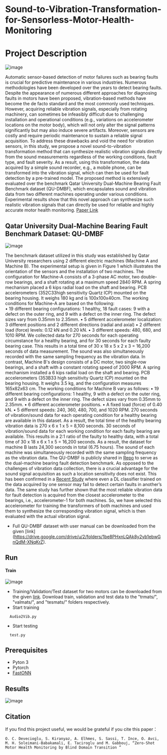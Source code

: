 # Sound-to-Vibration-Transformation-for-Sensorless-Motor-Health-Monitoring

# Project Description
![image](https://github.com/OzerCanDevecioglu/Sound-to-Vibration-Transformation-for-Sensorless-Motor-Health-Monitoring/assets/98646583/a2f1be95-2adc-4f77-86bb-deba397aa591)

Automatic sensor-based detection of motor failures such as bearing faults is crucial for predictive maintenance in various industries. Numerous methodologies have been developed over the years to detect bearing faults. Despite the appearance of numerous different approaches for diagnosing faults in motors have been proposed, vibration-based methods have become the de facto standard and the most commonly used techniques. However, acquiring reliable vibration signals, especially from rotating machinery, can sometimes be infeasibly difficult due to challenging installation and operational conditions (e.g., variations on accelerometer locations on the motor body), which will not only alter the signal patterns significantly but may also induce severe artifacts. Moreover, sensors are costly and require periodic maintenance to sustain a reliable signal acquisition. To address these drawbacks and void the need for vibration sensors, in this study, we propose a novel sound-to-vibration transformation method that can synthesize realistic vibration signals directly from the sound measurements regardless of the working conditions, fault type, and fault severity. As a result, using this transformation, the data acquired by a simple sound recorder, e.g., a mobile phone, can be transformed into the vibration signal, which can then be used for fault detection by a pre-trained model. The proposed method is extensively evaluated over the benchmark Qatar University Dual-Machine Bearing Fault Benchmark dataset (QU-DMBF), which encapsulates sound and vibration data from two different machines operating under various conditions. Experimental results show that this novel approach can synthesize such realistic vibration signals that can directly be used for reliable and highly accurate motor health monitoring.
[Paper Link](https://arxiv.org/abs/2305.07960)


## Qatar University Dual-Machine Bearing Fault Benchmark Dataset: QU-DMBF

![image](https://user-images.githubusercontent.com/98646583/207285515-23333c67-e1fe-41f3-a339-d39a3cfaeb68.png)


The benchmark dataset utilized in this study was established by Qatar University researchers using 2 different electric machines (Machine A and Machine B).  The experimental setup is given in Figure 1 which illustrates the orientation of the sensors and the installation of two machines. The configuration for Machine-A consists of a 3-phase AC motor, two double-row bearings, and a shaft rotating at a maximum speed 2840 RPM. A spring mechanism placed a 6 kips radial load on the shaft and bearing. PCB accelerometers (352C33high sensitivity Quartz ICP) mounted on the bearing housing. It weighs 180 kg and is 100x100x40cm. The working conditions for Machine-A are based on the following:  
•	19 different bearing configurations: 1 healthy, 18 fault cases: 9 with a defect on the outer ring, and 9 with a defect on the inner ring. The defect sizes vary from 0.35mm to 2.35mm.
•	5 different accelerometer localization: 3 different positions and 2 different directions (radial and axial)
•	2 different load (force) levels: 0.12 kN and 0.20 kN. 
•	3 different speeds: 480, 680, and 1010 RPM. 
We collected data for 270 seconds for each operating circumstance for a healthy bearing, and for 30 seconds for each faulty bearing case.  This results in a total time of 30 x 18 x 5 x 2 x 3 = 16,200 seconds of data measurement. The sound was also simultaneously recorded with the same sampling frequency as the vibration data.
In contrast, Machine B's design consists of a DC motor, two single-row bearings, and a shaft with a constant rotating speed of 2000 RPM. A spring mechanism installed a 6 kips radial load on the shaft and bearing. PCB accelerometers (353B33 high sensitivity Quartz ICP) mounted on the bearing housing. It weighs 3.5 kg, and the configuration measures 165x82x63 cm.  The working conditions for Machine B vary as follows:
•	19 different bearing configurations: 1 healthy, 9 with a defect on the outer ring, and 9 with a defect on the inner ring. The defect sizes vary from 0.35mm to 2.35mm.
•	6 different accelerometer positions.
•	A fixed load (force) of 0.40 kN. 
•	5 different speeds: 240, 360, 480, 700, and 1020 RPM. 
270 seconds of vibration/sound data for each operating condition for a healthy bearing are available in this dataset. As a result, the total time of the healthy bearing vibration data is 270 x 6 x 1 x 5 = 8,100 seconds. 30 seconds of vibration/sound data for each working condition for each faulty bearing are available.  This results in a 2:1 ratio of the faulty to healthy data, with a total time of 30 x 18 x 6 x 1 x 5 = 16,200 seconds. As a result, the dataset for machine B lasts 24,300 seconds in total (6.75 hours). The sound of each machine was simultaneously recorded with the same sampling frequency as the vibration data. The QU-DMBF is publicly shared in [Repo](https://github.com/OzerCanDevecioglu/Zero-Shot-Bearing-Fault-Detection-by-Blind-Domain-Transition) to serve as the dual-machine bearing fault detection benchmark.
As opposed to the challenges of vibration data collection, there is a crucial advantage for the sound signal acquisition as such a location sensitivity does not exist. This has been confirmed in a [Recent Study](https://github.com/OzerCanDevecioglu/Zero-Shot-Bearing-Fault-Detection-by-Blind-Domain-Transition) where even a DL classifier trained on the data acquired by one sensor may fail to detect certain faults in another’s data. The same study has further shown that the most reliable vibration data for fault detection is acquired from the closest accelerometer to the bearings, i.e., accelerometer-1 for both machines. So, we have selected this accelerometer for training the transformers of both machines and used them to synthesize the corresponding vibration signal, which is then evaluated with the actual vibration signal.

- Full QU-DMBF dataset with user manual can be downloaded from the given [link] (https://drive.google.com/drive/u/2/folders/1be8PHxnLQAk8y2yb1ebwGnQdM-XNqKrZ).
## Run

#### Train

![image](https://github.com/OzerCanDevecioglu/Sound-to-Vibration-Transformation-for-Sensorless-Motor-Health-Monitoring/assets/98646583/515a71de-048d-41cb-80b0-98a9dc1e03de)

- Training/Validation/Test dataset for two motors can be downloaded from the given [link](https://drive.google.com/drive/u/2/folders/1be8PHxnLQAk8y2yb1ebwGnQdM-XNqKrZ). Download train, validation and test data to the "trmats/", "valmats/", and "tesmats/" folders respectively. 
- Start training 
```http
  Audio2Vib.py
```
- Start testing 
```http
  test.py
```
## Prerequisites
- Pyton 3
- Pytorch
- [FastONN](https://github.com/junaidmalik09/fastonn) 

## Results

![image](https://github.com/OzerCanDevecioglu/Sound-to-Vibration-Transformation-for-Sensorless-Motor-Health-Monitoring/assets/98646583/303098a3-c283-4566-bf0d-9311d190c490)

## Citation
If you find this project useful, we would be grateful if you cite this paper：

```http
O. C. Devecioglu, S. Kiranyaz, A. Elhmes, S. Sassi, T. Ince, O. Avci, M. H. Soleimani-Babakamali, E. Taciroglu and M. Gabbouj, “Zero-Shot Motor Health Monitoring by Blind Domain Transition ”
```


